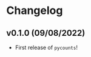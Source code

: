 # Changelog

<!--next-version-placeholder-->

## v0.1.0 (09/08/2022)

- First release of `pycounts`!